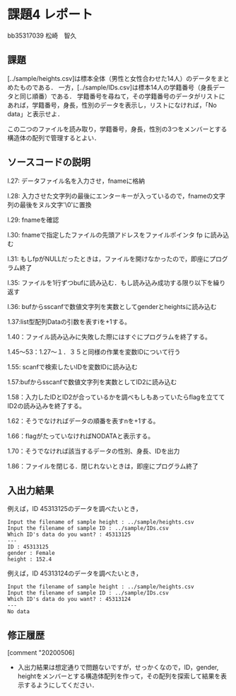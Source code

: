 # 課題4 レポート

bb35317039  松崎　智久

## 課題

[../sample/heights.csv]は標本全体（男性と女性合わせた14人）のデータをまとめたものである．
一方，[../sample/IDs.csv]は標本14人の学籍番号（身長データと同じ順番）である．
学籍番号を尋ねて，その学籍番号のデータがリストにあれば，学籍番号，身長，性別のデータを表示し，リストになければ，「No data」と表示せよ．

この二つのファイルを読み取り，学籍番号，身長，性別の3つをメンバーとする構造体の配列で管理するとよい．

## ソースコードの説明

l.27: データファイル名を入力させ，fnameに格納

l.28: 入力させた文字列の最後にエンターキーが入っているので，fnameの文字列の最後をヌル文字'\0'に置換

l.29: fnameを確認

l.30: fnameで指定したファイルの先頭アドレスをファイルポインタ fp に読み込む

l.31: もしfpがNULLだったときは，ファイルを開けなかったので，即座にプログラム終了

l.35: ファイルを1行ずつbufに読み込む．もし読み込み成功する限り以下を繰り返す

l.36: bufからsscanfで数値文字列を実数としてgenderとheightsに読み込む

1.37:list型配列Dataの引数を表すiを+1する。

1.40：ファイル読み込みに失敗した際にはすぐにプログラムを終了する。

1.45～53：1.27～１．３５と同様の作業を変数IDについて行う

1.55: scanfで検索したいIDを変数IDに読み込む

1.57:bufからsscanfで数値文字列を実数としてID2に読み込む

1.58：入力したIDとID2が合っているかを調べもしもあっていたらflagを立ててID2の読み込みを終了する。

1.62：そうでなければデータの順番を表すnを+1する。

1.66：flagがたっていなければNODATAと表示する。

1.70：そうでなければ該当するデータの性別、身長、IDを出力

1.86：ファイルを閉じる．閉じれないときは，即座にプログラム終了


## 入出力結果

例えば，ID 45313125のデータを調べたいとき，

```
Input the filename of sample height : ../sample/heights.csv
Input the filename of sample ID : ../sample/IDs.csv
Which ID's data do you want? : 45313125
---
ID : 45313125
gender : Female
height : 152.4
```

例えば，ID 45313124のデータを調べたいとき，

```
Input the filename of sample height : ../sample/heights.csv
Input the filename of sample ID : ../sample/IDs.csv
Which ID's data do you want? : 45313124
---
No data
```

## 修正履歴

[comment "20200506]
- 入出力結果は想定通りで問題ないですが，せっかくなので，ID，gender, heightをメンバーとする構造体配列を作って，その配列を探索して結果を表示するようにしてください．
